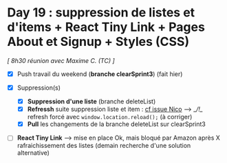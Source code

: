 
# Day 19 : suppression de listes et d'items + React Tiny Link + Pages About et Signup + Styles (CSS)

_[ 8h30 réunion avec Maxime C. (TC) ]_

- [x] Push travail du weekend (__branche clearSprint3__) (fait hier)

- [x] Suppression(s)
  - [x] __Suppression d'une liste__ (branche deleteList)
  - [x] __Refressh__ suite suppression liste et item : [cf issue Nico](https://github.com/O-clock-Quill/Projects/issues/70) --> __/!\__ refresh forcé avec `window.location.reload();` (à corriger)
  - [x] __Pull__ les changements de la branche deleteList sur clearSprint3

- [ ] __React Tiny Link__ --> mise en place Ok, mais bloqué par Amazon après X rafraichissement des listes (demain recherche d'une solution alternative)
